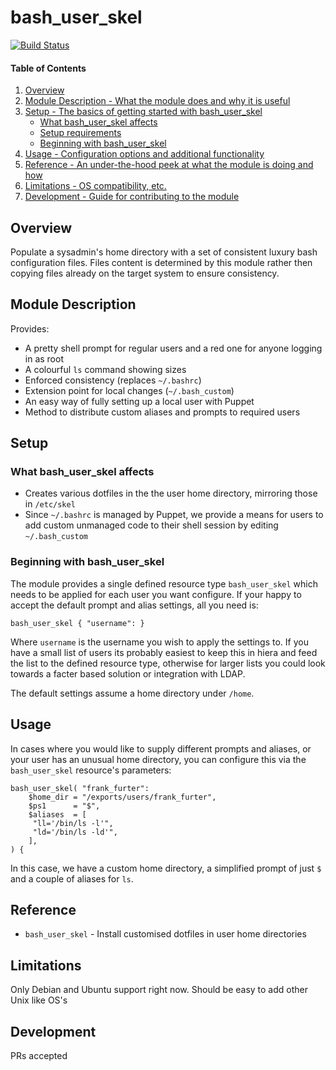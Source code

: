 # bash_user_skel
[![Build Status](https://travis-ci.org/GeoffWilliams/puppet-bash_user_skel.svg)](https://travis-ci.org/GeoffWilliams/puppet-bash_user_skel)

#### Table of Contents

1. [Overview](#overview)
2. [Module Description - What the module does and why it is useful](#module-description)
3. [Setup - The basics of getting started with bash_user_skel](#setup)
    * [What bash_user_skel affects](#what-bash_user_skel-affects)
    * [Setup requirements](#setup-requirements)
    * [Beginning with bash_user_skel](#beginning-with-bash_user_skel)
4. [Usage - Configuration options and additional functionality](#usage)
5. [Reference - An under-the-hood peek at what the module is doing and how](#reference)
5. [Limitations - OS compatibility, etc.](#limitations)
6. [Development - Guide for contributing to the module](#development)

## Overview

Populate a sysadmin's home directory with a set of consistent luxury bash configuration files.  Files content is determined by this module rather then copying files already on the target system to ensure consistency.

## Module Description
Provides:
* A pretty shell prompt for regular users and a red one for anyone logging in as root
* A colourful `ls` command showing sizes
* Enforced consistency (replaces `~/.bashrc`)
* Extension point for local changes (`~/.bash_custom`)
* An easy way of fully setting up a local user with Puppet
* Method to distribute custom aliases and prompts to required users


## Setup

### What bash_user_skel affects

* Creates various dotfiles in the the user home directory, mirroring those in `/etc/skel`
* Since `~/.bashrc` is managed by Puppet, we provide a means for users to add custom unmanaged code to their shell session by editing `~/.bash_custom`


### Beginning with bash_user_skel

The module provides a single defined resource type `bash_user_skel` which needs to be applied for each user you want configure.  If your happy to accept the default prompt and alias settings, all you need is:

```puppet
bash_user_skel { "username": }
```

Where `username` is the username you wish to apply the settings to.  If you have a small list of users its probably easiest to keep this in hiera and feed the list to the defined resource type, otherwise for larger lists you could look towards a facter based solution or integration with LDAP.

The default settings assume a home directory under `/home`.

## Usage

In cases where you would like to supply different prompts and aliases, or your user has an unusual home directory, you can configure this via the `bash_user_skel` resource's parameters:

```puppet
bash_user_skel( "frank_furter":
    $home_dir = "/exports/users/frank_furter",
    $ps1      = "$",
    $aliases  = [
     "ll='/bin/ls -l'",
     "ld='/bin/ls -ld'",
    ],
) {
```

In this case, we have a custom home directory, a simplified prompt of just `$` and a couple of aliases for `ls`.

## Reference

* `bash_user_skel` - Install customised dotfiles in user home directories

## Limitations

Only Debian and Ubuntu support right now.  Should be easy to add other Unix like OS's

## Development

PRs accepted
